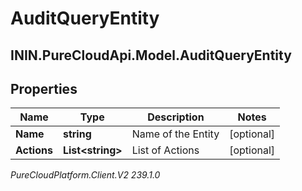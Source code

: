# AuditQueryEntity

## ININ.PureCloudApi.Model.AuditQueryEntity

## Properties

|Name | Type | Description | Notes|
|------------ | ------------- | ------------- | -------------|
| **Name** | **string** | Name of the Entity | [optional] |
| **Actions** | **List&lt;string&gt;** | List of Actions | [optional] |



_PureCloudPlatform.Client.V2 239.1.0_

